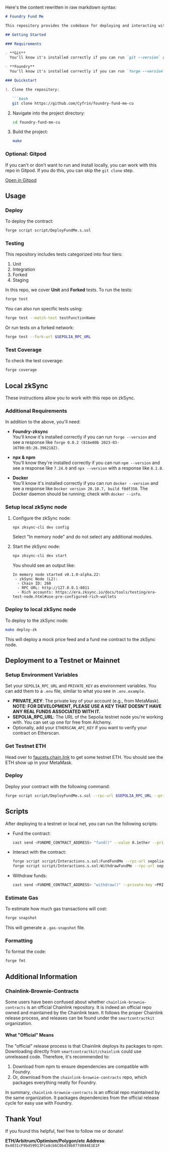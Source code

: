 Here's the content rewritten in raw markdown syntax:

```markdown
# Foundry Fund Me

This repository provides the codebase for deploying and interacting with a smart contract that allows users to fund and withdraw funds. It leverages Foundry and zkSync for testing and deployment on local and test networks.

## Getting Started

### Requirements

- **Git**  
  You'll know it's installed correctly if you can run `git --version` and see a response like `git version x.x.x`.

- **Foundry**  
  You'll know it's installed correctly if you can run `forge --version` and see a response like `forge 0.2.0 (816e00b 2023-03-16T00:05:26.396218Z)`.

### Quickstart

1. Clone the repository:

   ```bash
   git clone https://github.com/Cyfrin/foundry-fund-me-cu
   ```

2. Navigate into the project directory:

   ```bash
   cd foundry-fund-me-cu
   ```

3. Build the project:

   ```bash
   make
   ```

### Optional: Gitpod

If you can't or don't want to run and install locally, you can work with this repo in Gitpod. If you do this, you can skip the `git clone` step.

[Open in Gitpod](https://gitpod.io/#https://github.com/kennisnutz/foundry-fund-me-cu)

## Usage

### Deploy

To deploy the contract:

```bash
forge script script/DeployFundMe.s.sol
```

### Testing

This repository includes tests categorized into four tiers:

1. Unit
2. Integration
3. Forked
4. Staging

In this repo, we cover **Unit** and **Forked** tests. To run the tests:

```bash
forge test
```

You can also run specific tests using:

```bash
forge test --match-test testFunctionName
```

Or run tests on a forked network:

```bash
forge test --fork-url $SEPOLIA_RPC_URL
```

### Test Coverage

To check the test coverage:

```bash
forge coverage
```

## Local zkSync

These instructions allow you to work with this repo on zkSync.

### Additional Requirements

In addition to the above, you'll need:

- **Foundry-zksync**  
  You'll know it's installed correctly if you can run `forge --version` and see a response like `forge 0.0.2 (816e00b 2023-03-16T00:05:26.396218Z)`.

- **npx & npm**  
  You'll know they're installed correctly if you can run `npm --version` and see a response like `7.24.0` and `npx --version` with a response like `8.1.0`.

- **Docker**  
  You'll know it's installed correctly if you can run `docker --version` and see a response like `Docker version 20.10.7, build f0df350`. The Docker daemon should be running; check with `docker --info`.

### Setup local zkSync node

1. Configure the zkSync node:

   ```bash
   npx zksync-cli dev config
   ```

   Select "In memory node" and do not select any additional modules.

2. Start the zkSync node:

   ```bash
   npx zksync-cli dev start
   ```

   You should see an output like:

   ```
   In memory node started v0.1.0-alpha.22:
    - zkSync Node (L2):
     - Chain ID: 260
     - RPC URL: http://127.0.0.1:8011
     - Rich accounts: https://era.zksync.io/docs/tools/testing/era-test-node.html#use-pre-configured-rich-wallets
   ```

### Deploy to local zkSync node

To deploy to the zkSync node:

```bash
make deploy-zk
```

This will deploy a mock price feed and a fund me contract to the zkSync node.

## Deployment to a Testnet or Mainnet

### Setup Environment Variables

Set your `SEPOLIA_RPC_URL` and `PRIVATE_KEY` as environment variables. You can add them to a `.env` file, similar to what you see in `.env.example`.

- **PRIVATE_KEY**: The private key of your account (e.g., from MetaMask). **NOTE: FOR DEVELOPMENT, PLEASE USE A KEY THAT DOESN'T HAVE ANY REAL FUNDS ASSOCIATED WITH IT.**
- **SEPOLIA_RPC_URL**: The URL of the Sepolia testnet node you're working with. You can set up one for free from Alchemy.
- Optionally, add your `ETHERSCAN_API_KEY` if you want to verify your contract on Etherscan.

### Get Testnet ETH

Head over to [faucets.chain.link](https://faucets.chain.link/) to get some testnet ETH. You should see the ETH show up in your MetaMask.

### Deploy

Deploy your contract with the following command:

```bash
forge script script/DeployFundMe.s.sol --rpc-url $SEPOLIA_RPC_URL --private-key $PRIVATE_KEY --broadcast --verify --etherscan-api-key $ETHERSCAN_API_KEY
```

## Scripts

After deploying to a testnet or local net, you can run the following scripts:

- Fund the contract:

  ```bash
  cast send <FUNDME_CONTRACT_ADDRESS> "fund()" --value 0.1ether --private-key <PRIVATE_KEY>
  ```

- Interact with the contract:

  ```bash
  forge script script/Interactions.s.sol:FundFundMe --rpc-url sepolia  --private-key $PRIVATE_KEY  --broadcast
  forge script script/Interactions.s.sol:WithdrawFundMe --rpc-url sepolia  --private-key $PRIVATE_KEY  --broadcast
  ```

- Withdraw funds:

  ```bash
  cast send <FUNDME_CONTRACT_ADDRESS> "withdraw()" --private-key <PRIVATE_KEY>
  ```

### Estimate Gas

To estimate how much gas transactions will cost:

```bash
forge snapshot
```

This will generate a `.gas-snapshot` file.

### Formatting

To format the code:

```bash
forge fmt
```

## Additional Information

### Chainlink-Brownie-Contracts

Some users have been confused about whether `chainlink-brownie-contracts` is an official Chainlink repository. It is indeed an official repo owned and maintained by the Chainlink team. It follows the proper Chainlink release process, and releases can be found under the `smartcontractkit` organization.

#### What "Official" Means

The "official" release process is that Chainlink deploys its packages to npm. Downloading directly from `smartcontractkit/chainlink` could use unreleased code. Therefore, it's recommended to:

1. Download from npm to ensure dependencies are compatible with Foundry.
2. Or, download from the `chainlink-brownie-contracts` repo, which packages everything neatly for Foundry.

In summary, `chainlink-brownie-contracts` is an official repo maintained by the same organization. It packages dependencies from the official release cycle for easy use with Foundry.

## Thank You!

If you found this helpful, feel free to follow me or donate!

**ETH/Arbitrum/Optimism/Polygon/etc Address**: `0x4031cF9bd59913FCe8cb6C0b439b077d044E1E1F`
```